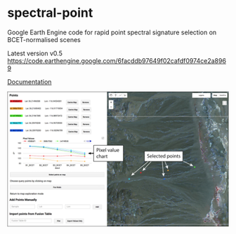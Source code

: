 # spectral-point
Google Earth Engine code for rapid point spectral signature selection on BCET-normalised scenes 

Latest version v0.5
https://code.earthengine.google.com/6facddb97649f02cafdf0974ce2a8969

[Documentation](docs/spectral-point-readme_main.pdf)



![screenshot](https://raw.githubusercontent.com/hijinks/spectral-point/master/docs/images/select_points_reduced.jpg  "Spectral Point")
